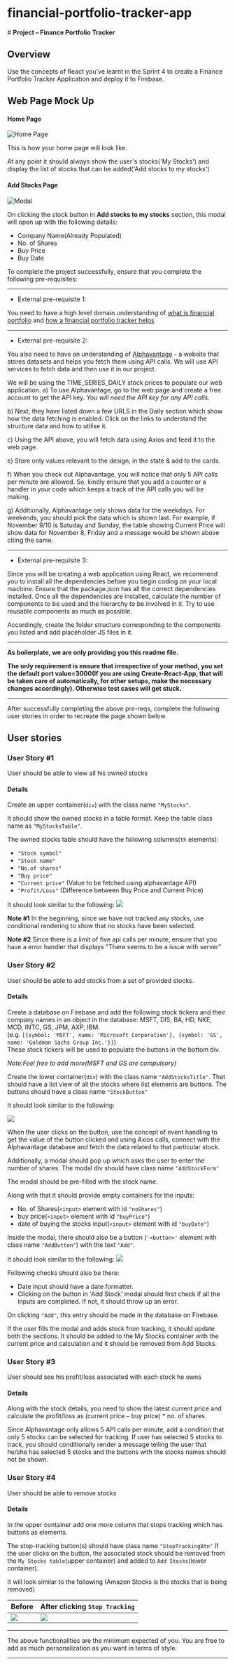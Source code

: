 # financial-portfolio-tracker-app
﻿# **Project – Finance Portfolio Tracker**

## Overview

Use the concepts of React you’ve learnt in the Sprint 4 to create a Finance Portfolio Tracker Application and deploy it to Firebase.


## Web Page Mock Up

#### Home Page

![Home Page](https://github.com/greyatom-school/the-minerva-project/raw/master/FEWD/sprint_4/5.%20Project/Screens/FP1.png)

This is how your home page will look like.

At any point it should always show the user's stocks('My Stocks')
and display the list of stocks that can be added('Add stocks to my stocks')

#### Add Stocks Page

![Modal](https://github.com/greyatom-school/the-minerva-project/raw/master/FEWD/sprint_4/5.%20Project/Screens/FP2.PNG)

On clicking the stock button in **Add stocks to my stocks** section, this modal will open up with the following details:

- Company Name(Already Populated)
- No. of Shares
- Buy Price
- Buy Date


To complete the project successfully, ensure that you complete the following pre-requisites:

***
- External pre-requisite 1:

You need to have a high level domain understanding of [what is financial portfolio](https://www.investopedia.com/terms/p/portfolio.asp) and [how a financial portfolio tracker helps](https://www.benzinga.com/money/best-portfolio-tracker/) 
***
- External pre-requisite 2:
  
You also need to have an understanding of [Alphavantage](https://www.alphavantage.co/documentation/#daily) - a website that stores datasets and helps you fetch them using API calls. We will use API services to fetch data and then use it in our project.

We will be using the TIME_SERIES_DAILY stock prices to populate our web application. 
a)	To use Alphavantage, go to the web page and create a free account to get the API key. *_You will need the API key for any API calls._*

b)	Next, they have listed down a few URLS in the Daily section which show how the data fetching is enabled. Click on the links to understand the structure data and how to utilise it.

c)	Using the API above, you will fetch data using Axios and feed it to the web page.

e)	Store only values relevant to the design, in the state & add to the cards.

f) When you check out Alphavantage, you will notice that only 5 API calls per minute are allowed. So, kindly ensure that you add a counter or a handler in your code which keeps a track of the API calls you will be making.

g) Additionally, Alphavantage only shows data for the weekdays. For weekends, you should pick the data which is shown last. For example, if November 9/10 is Satuday and Sunday, the table showing Current Price will show data for November 8, Friday and a message would be shown above citing the same.

***
- External pre-requisite 3:

Since you will be creating a web application using React, we recommend you to install all the dependencies before you begin coding on your local machine. Ensure that the package.json has all the correct dependencies installed. Once all the dependencies are installed, calculate the number of components to be used and the hierarchy to be involved in it. Try to use reusable components as much as possible. 

Accordingly, create the folder structure corresponding to the components you listed and add placeholder JS files in it.
 ***
**As boilerplate, we are only providing you this readme file.**

**The only requirement is ensure that irrespective of your method, you  set the default port value=3000(If you are using Create-React-App, that will be taken care of automatically, for other setups, make the necessary changes accordingly). Otherwise test cases will get stuck.**

***


After successfully completing the above pre-reqs, complete the following user stories in order to recreate the page shown below.




## User stories


### User Story #1
User should be able to view all his owned stocks

#### Details
Create an upper container(`div`) with the class name `"MyStocks"`. 

It should show the owned stocks in a table format. Keep the table class name as `"MyStocksTable"`.

The owned stocks table should have the following columns(`th` elements):
- `"Stock symbol"`
- `"Stock name"`	
- `"No.of shares"`	
- `"Buy price"`	
- `"Current price"`	(Value to be fetched using alphavantage API)
- `"Profit/Loss"` (Difference between Buy Price and Current Price)


It should look similar to the following:
![](https://github.com/greyatom-school/the-minerva-project/raw/master/FEWD/sprint_4/5.%20Project/Screens/US11.PNG)


**Note #1** In the beginning, since we have not tracked any stocks, use conditional rendering to show that no stocks have been selected.

**Note #2** Since there is a limit of five api calls per minute, ensure that you have a error handler that displays "There seems to be a issue with server"

### User Story #2

User should be able to add stocks from a set of provided stocks.

#### Details

Create a database on Firebase and add the following stock tickers and their company names in an object in the database: MSFT, DIS, BA, HD, NKE, MCD, INTC, GS, JPM, AXP, IBM. <br />
(e.g. ```[{symbol: 'MSFT', name: 'Microsoft Corporation'}, {symbol: 'GS', name: 'Goldman Sachs Group Inc.'}]```) <br />
These stock tickers will be used to populate the buttons in the bottom div. 

*Note:Feel free to add more(MSFT and GS are compulsory)*

Create the lower container(`div`) with the class name `"AddStocksTitle"`. That should have a list view of all the stocks where list elements are buttons. The buttons should have a class name `"StockButton"` 

It should look similar to the following:

![](https://github.com/greyatom-school/the-minerva-project/raw/master/FEWD/sprint_4/5.%20Project/Screens/US21.PNG)



When the user clicks on the button, use the concept of event handling to get the value of the button clicked and using Axios calls, connect with the Alphavantage database and fetch the data related to that particular stock. 

Additionally, a modal should pop up which asks the user to enter the number of shares. The modal div should have class name `"AddStockForm"` 

The modal should be pre-filled with the stock name.

Along with that it  should provide empty containers for the inputs:

- No. of Shares(`<input>` element with id `"noShares"`)
- buy price(`<input>` element with id `"buyPrice"`)
- date of buying the stocks input(`<input>` element with id `"buyDate"`) 

Inside the modal, there should also be a button (`'<button>'` element with class name `"AddButton"`) with the text `"Add"`.

It should look similar to the following:
![](https://github.com/greyatom-school/the-minerva-project/raw/master/FEWD/sprint_4/5.%20Project/Screens/US22.PNG)

Following checks should also be there:

- Date input should have a date formatter.
- Clicking on the button in 'Add Stock' modal should first check if all the inputs are completed. If not, it should throw up an error.


On clicking `"Add"`, this entry should be made in the database on Firebase. <br />

If the user fills the modal and adds stock from tracking, it should update both the sections. It should be added to the My Stocks container with the current price and calculation and it should be removed from Add Stocks.
 

### User Story #3

User should see his profit/loss associated with each stock he owns

#### Details

Along with the stock details, you need to show the latest current price and calculate the profit/loss as (current price – buy price) * no. of shares. 



Since Alphavantage only allows 5 API calls per minute, add a condition that only 5 stocks can be selected for tracking. If user has selected 5 stocks to track, you should conditionally render a message telling the user that he/she has selected 5 stocks and the buttons with the stocks names should not be shown.



### User Story #4
User should be able to remove stocks

#### Details

In the upper container add one more column that stops tracking which has buttons as elements.

The stop-tracking button(s) should have class name `"StopTrackingBtn"` 
If the user clicks on the button, the associated stock should be removed from the `My Stocks table`(upper container) and added to `Add Stocks`(lower container).


It will look similar to the following (Amazon Stocks is the stocks that is being removed)

|Before|After clicking `Stop Tracking`|
|---|---|
|![](https://github.com/greyatom-school/the-minerva-project/raw/master/FEWD/sprint_4/5.%20Project/Screens//US41.PNG)|![](https://github.com/greyatom-school/the-minerva-project/raw/master/FEWD/sprint_4/5.%20Project/Screens//US42.PNG)|

---



The above functionalities are the minimum expected of you. You are free to add as much personalization as you want in terms of style.


---
